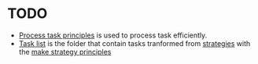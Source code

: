 # TODO

* [Process task principles]() is used to process task efficiently.
* [Task list](https://github.com/esteem8app/esteem8app.github.io/tree/master/docs/todo/task-list) is the folder that contain tasks tranformed from [strategies](https://github.com/esteem8app/esteem8app.github.io/tree/master/docs/work-the-system/strategies) with the [make strategy principles](https://github.com/esteem8app/esteem8app.github.io/blob/master/docs/work-the-system/tools/make-strategy-principles.md)
